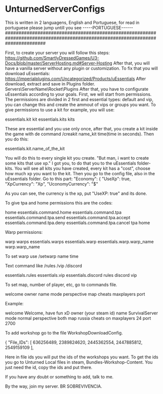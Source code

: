 # UnturnedServerConfigs
This is written in 2 languagens, English and Portuguese, for read in portuguese please jump untill you see -----PORTUGUESE------
###############################################################################################################################

First, to create your server you will follow this steps: https://github.com/SmartlyDressedGames/U3-Docs/blob/master/ServerHosting.md#Server-Hosting
After that, you will have a vanilla server without any plugin or customization. To fix that you will download uEssentials: https://imperialplugins.com/Uncategorized/Products/uEssentials
After download, extract and save in Plugins folder. Servers\ServerName\Rocket\Plugins
After that, you have to configurate uEssentials according to your goals. First, we will start from permissions. The permissions are divided in 2 first and essential types: default and vip, you can change this and create the ammout of vips or groups you want. To give permissions to use a kit for example, you will use: 

<Permission Cooldown="0">essentials.kit</Permission>
<Permission Cooldown="0">kit</Permission>
<Permission Cooldown="0">essentials.kits</Permission>
<Permission Cooldown="0">kits</Permission>

These are essential and you use only once, after that, you create a kit inside the game with de command /creakit name_kit time(time in seconds).
Then you do this:

<Permission Cooldown="0">essentials.kit.name_of_the_kit</Permission>

You will do this to every single kit you create. "But man, i want to create some kits that use xp." I got you, to do that you to the uEssentials folder-kits.
You will see all kits you have created, every kit has a "cost", choose how much xp you want to the kit. Then you go to the config file, also in the uEssentials folder. 
Go to this part:
 "Economy": {
    "UseXp": true,
    "XpCurrency": "Xp",
    "UconomyCurrency": "$"
    
  As you can see, the currency is the xp, put "UseXP: true" and its done.
  
  To give tpa and home permissions this are the codes:
  
  <Permission Cooldown="0">home</Permission>
  <Permission Cooldown="0">essentials.command.home</Permission>
  <Permission Cooldown="0">essentials.command.tpa</Permission>
  <Permission Cooldown="0">essentials.command.tpa.send</Permission>
  <Permission Cooldown="0">essentials.command.tpa.accept</Permission>
  <Permission Cooldown="0">essentials.command.tpa.deny</Permission>
  <Permission Cooldown="0">essentials.command.tpa.cancel</Permission>
  <Permission Cooldown="0">tpa</Permission>
  <Permission Cooldown="0">home</Permission>
  
  Warp permissions:
  
   <Permission Cooldown="0">warp</Permission>
   <Permission Cooldown="0">warps</Permission>
   <Permission Cooldown="0">essentials.warps</Permission>
   <Permission Cooldown="0">essentials.warp</Permission>
   <Permission Cooldown="0">essentials.warp.warp_name</Permission>
   <Permission Cooldown="0">warp.warp_name</Permission>
   
   To set warp use /setwarp name time
   
   
   Text command like /rules  /vip  /discord
   
   <Permission Cooldown="0">essentials.rules</Permission>
   <Permission Cooldown="0">essentials.vip</Permission>
   <Permission Cooldown="0">essentials.discord</Permission>
   <Permission Cooldown="0">rules</Permission>
   <Permission Cooldown="0">discord</Permission>
   <Permission Cooldown="0">vip</Permission>
   
   To set map, number of player, etc, go to commands file.
   
   welcome 
   owner 
   name 
   mode 
   perspective 
   map 
   cheats 
   maxplayers
   port 
   
   Example:
   
   welcome Welcome, have fun xD
   owner (your steam id)
   name SurvivalServer
   mode normal
   perspective both
   map russia
   cheats on
   maxplayers 24
   port 2700
   
   
   To add workshop go to the file WorkshopDownloadConfig.
   
   {
  "File_IDs": [
    636256489,
    2389824620,
    2445362554,
    2447885812,
    2549159109
  ],
  
  Here in file ids you will put the ids of the workshops you want. To get the ids you go to Unturned Local files in steam, Bundles-Workshop-Content.
  You just need the id, copy the ids and put there.
  
  
  If you have any doubt or something to add, talk to me.
  
  By the way, join my server. BR SOBREVIVENCIA.
  
  
  
  
  
  
   
   
   
   
   
   
   

   
   
   
   
  
  
  
  
  
  
  
  
  
  
  
  
  
  
  
  
  
  

